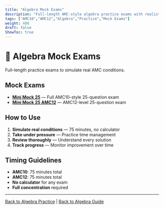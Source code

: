 ```yaml
---
title: "Algebra Mock Exams"
description: "Full-length AMC-style algebra practice exams with realistic timing and difficulty."
tags: ["AMC10","AMC12","Algebra","Practice","Mock Exams"]
weight: 400
draft: false
ShowToc: true
---
```


# 🧮 Algebra Mock Exams

Full-length practice exams to simulate real AMC conditions.

## Mock Exams

- **[Mini Mock 25](mini-mock-25)** — Full AMC10-style 25-question exam
- **[Mini Mock 25 AMC12](mini-mock-25-amc12)** — AMC12-level 25-question exam

## How to Use

1. **Simulate real conditions** — 75 minutes, no calculator
2. **Take under pressure** — Practice time management
3. **Review thoroughly** — Understand every solution
4. **Track progress** — Monitor improvement over time

## Timing Guidelines

- **AMC10**: 75 minutes total
- **AMC12**: 75 minutes total
- **No calculator** for any exam
- **Full concentration** required

---

[Back to Algebra Practice](../_index.md) | [Back to Algebra Guide](../..)
